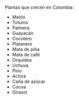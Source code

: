 Plantas que crecen en Colombia:

* Melón
* Totumo
* Palmera
* Guayacán
* Cocotero
* Platanero
* Mata de piña
* Mata de café
* Orquidea
* Uchuva
* Pino
* Achira
* Caña de azúcar
* Cocoa
* Girasol
